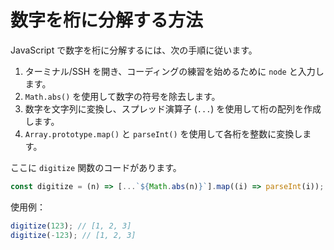 # 数字を桁に分解する方法

JavaScript で数字を桁に分解するには、次の手順に従います。

1. ターミナル/SSH を開き、コーディングの練習を始めるために `node` と入力します。
2. `Math.abs()` を使用して数字の符号を除去します。
3. 数字を文字列に変換し、スプレッド演算子 (`...`) を使用して桁の配列を作成します。
4. `Array.prototype.map()` と `parseInt()` を使用して各桁を整数に変換します。

ここに `digitize` 関数のコードがあります。

```js
const digitize = (n) => [...`${Math.abs(n)}`].map((i) => parseInt(i));
```

使用例：

```js
digitize(123); // [1, 2, 3]
digitize(-123); // [1, 2, 3]
```
